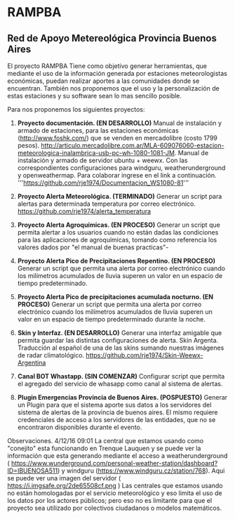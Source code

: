 # RAMPBA
## Red de Apoyo Metereológica Provincia Buenos Aires

El proyecto RAMPBA Tiene como objetivo generar herramientas, que mediante el uso de la información generada por estaciones meteorologistas económicas, puedan realizar aportes a las comunidades donde se encuentran. También nos proponemos que el uso y la personalización de estas estaciones y su software sean lo mas sencillo posible.

Para nos proponemos los siguientes proyectos:

1. **Proyecto documentación. (EN DESARROLLO)**
Manual de instalación y armado de estaciones, para las estaciones económicas (http://www.foshk.com/) que se venden en mercadolibre (costo 1799 pesos). http://articulo.mercadolibre.com.ar/MLA-609076060-estacion-meteorologica-inalambrica-usb-pc-wh-1080-1081-JM. Manual de instalación y armado de servidor ubuntu + weewx. Con las correspondientes configuraciones para windguru, weatherunderground y openweathermap. Para colaborar ingrese en el link a continuación. '''https://github.com/rje1974/Documentacion_WS1080-81'''

2. **Proyecto Alerta Meteorológica. (TERMINADO)**
Generar un script para alertas para determinada temperatura por correo electrónico.
https://github.com/rje1974/alerta_temperatura

3. **Proyecto Alerta Agroquímicas. (EN PROCESO)**
Generar un script que permita alertar a los usuarios cuando no están dadas las condiciones para las aplicaciones de agroquímicas, tomando como referencia los valores dados por "el manual de buenas practicas"-

4. **Proyecto Alerta Pico de Precipitaciones Repentino. (EN PROCESO)**
Generar un script que permita una alerta por correo electrónico cuando los milímetros acumulados de lluvia superen un valor en un espacio de tiempo predeterminado.

5. **Proyecto Alerta Pico de precipitaciones acumulada nocturno. (EN PROCESO)**
Generar un script que permita una alerta por correo electrónico cuando los milímetros acumulados de lluvia superen un valor en un espacio de tiempo predeterminado durante la noche.

6. **Skin y Interfaz. (EN DESARROLLO)**
Generar una interfaz amigable que permita guardar las distintas configuraciones de alerta. Skin Argenta. Traducción al español de una de las skins sumando nuestras imágenes de radar climatológico.
https://github.com/rje1974/Skin-Weewx-Argentina

7. **Canal  BOT Whastapp. (SIN COMENZAR)**
 Configurar script que permita el agregado del servicio de whasapp como canal al sistema de alertas.

8. **Plugin Emergencias Provincia de Buenos Aires. (POSPUESTO)**
Generar un Plugin para que el sistema aporte sus datos a los servidores del sistema de alertas de la provincia de buenos aires. El mismo requiere credenciales de acceso a los servidores de las entidades, que no se encontraron disponibles durante el evento.


Observaciones. 4/12/16 09:01 La central que estamos usando como "conejito" esta funcionando en Trenque Lauquen y se puede ver la información que esta generando mediante el acceso a weatherunderground ( https://www.wunderground.com/personal-weather-station/dashboard?ID=IBUENOSA511) y windguru (https://www.windguru.cz/station/768). Aqui se puede ver una imagen del servidor ( https://i.imgsafe.org/2de65508cf.png ) Las centrales que estamos usando no están homologadas por el servicio meteorológico y eso limita el uso de los datos por los actores públicos; pero eso no es limitante para que el proyecto sea utilizado por colectivos ciudadanos o modelos matemáticos.
